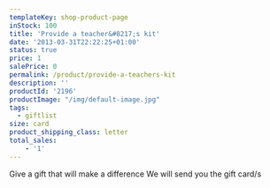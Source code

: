 ```yaml
---
templateKey: shop-product-page
inStock: 100
title: 'Provide a teacher&#8217;s kit'
date: '2013-03-31T22:22:25+01:00'
status: true
price: 1
salePrice: 0
permalink: /product/provide-a-teachers-kit
description: ''
productId: '2196'
productImage: "/img/default-image.jpg"
tags:
  - giftlist
size: card
product_shipping_class: letter
total_sales:
    - '1'
---
```

Give a gift that will make a difference We will send you the gift card/s